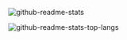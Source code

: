 ![github-readme-stats](https://github-readme-stats.vercel.app/api?username=koyokr)

![github-readme-stats-top-langs](https://github-readme-stats.vercel.app/api/top-langs/?username=koyokr&layout=compact&langs_count=8)

